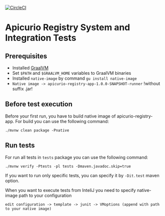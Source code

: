 [![CircleCI](https://circleci.com/gh/Apicurio/apicurio-registry.svg?style=svg)](https://circleci.com/gh/Apicurio/apicurio-registry)

# Apicurio Registry System and Integration Tests

## Prerequisites
* Installed [GraalVM](https://www.graalvm.org/docs/getting-started/)
* Set `$PATH` and `$GRAALVM_HOME` variables to GraalVM binaries
* Installed `native-image` by command `gu install native-image`
* ``Native image -> apicurio-registry-app-1.0.0-SNAPSHOT-runner`` !without suffix .jar!

## Before test execution
Before your first run, you have to build native image of apicurio-registry-app. For build you can use the following command:

```./mvnw clean package -Pnative```

## Run tests
For run all tests in `tests` package you can use the following command:

```./mvnw verify -Ptests -pl tests -Dmaven.javadoc.skip=true```

If you want to run only specific tests, you can specify it by `-Dit.test` maven option.

When you want to execute tests from InteliJ you need to specify native-image path to your configuration

```edit configuration -> template -> junit -> VMoptions (append with path to your native image)```

